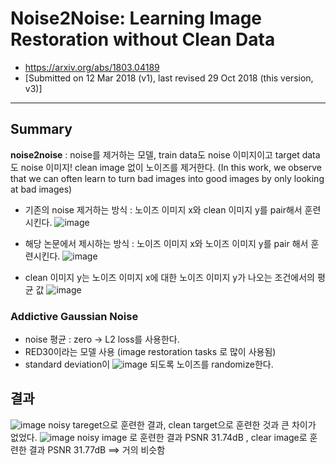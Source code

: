 # Noise2Noise: Learning Image Restoration without Clean Data
- https://arxiv.org/abs/1803.04189
- [Submitted on 12 Mar 2018 (v1), last revised 29 Oct 2018 (this version, v3)]
---
## Summary
**noise2noise** : noise를 제거하는 모델, train data도 noise 이미지이고 target data도 noise 이미지! clean image 없이 노이즈를 제거한다. (In this work, we observe that we can often learn to turn bad images into good images by only looking at bad images)

- 기존의 noise 제거하는 방식 : 노이즈 이미지 x와 clean 이미지 y를 pair해서 훈련시킨다.
![image](https://user-images.githubusercontent.com/70581043/135717275-f72bc83e-1e84-40e6-a40a-47051326e0c8.png)





- 해당 논문에서 제시하는 방식 : 노이즈 이미지 x와 노이즈 이미지 y를 pair 해서 훈련시킨다.
![image](https://user-images.githubusercontent.com/70581043/135717468-d2c2980d-0e56-463c-a5f9-198543c4cae4.png)
- clean 이미지 y는 노이즈 이미지 x에 대한 노이즈 이미지 y가 나오는 조건에서의 평균 값
![image](https://user-images.githubusercontent.com/70581043/135717530-88da21ac-7e95-4412-8bd3-cac988be2013.png)


### Addictive Gaussian Noise
- noise  평균 : zero -> L2 loss를 사용한다.
- RED30이라는 모델 사용 (image restoration tasks 로 많이 사용됨)
- standard deviation이 ![image](https://user-images.githubusercontent.com/70581043/135717704-d014225f-91d2-4848-bd27-500dbe9f244a.png) 되도록 노이즈를 randomize한다.
## 결과
![image](https://user-images.githubusercontent.com/70581043/135717793-b33050fe-6e38-43e0-81b6-1f2d83f84c5c.png)
noisy tareget으로 훈련한 결과, clean target으로 훈련한 것과 큰 차이가 없었다.
![image](https://user-images.githubusercontent.com/70581043/135717989-e77aef26-40b4-4763-b04b-6021c4478c25.png)
noisy image 로 훈련한 결과 PSNR 31.74dB , clear image로 훈련한 결과 PSNR 31.77dB ==> 거의 비슷함